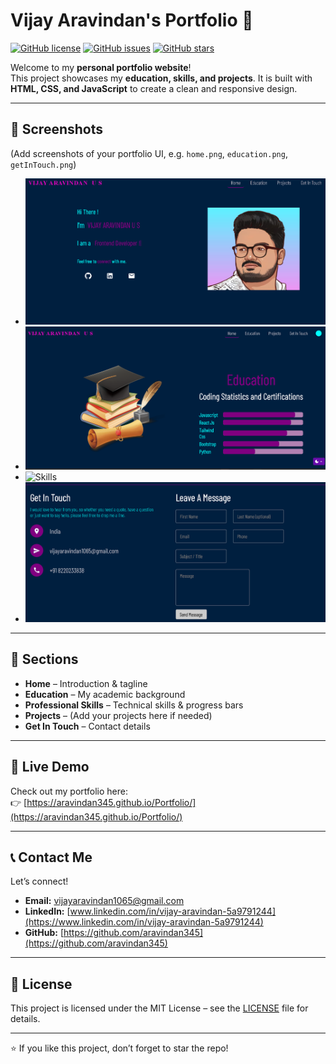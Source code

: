 # Vijay Aravindan's Portfolio 🚀

[![GitHub license](https://img.shields.io/badge/license-MIT-blue.svg)](LICENSE)
[![GitHub issues](https://img.shields.io/github/issues/aravindan345/Portfolio.svg)](https://github.com/aravindan345/Portfolio/issues)
[![GitHub stars](https://img.shields.io/github/stars/aravindan345/Portfolio.svg)](https://github.com/aravindan345/Portfolio/stargazers)

Welcome to my **personal portfolio website**!  
This project showcases my **education, skills, and projects**. It is built with **HTML, CSS, and JavaScript** to create a clean and responsive design.  

---

## 📸 Screenshots
(Add screenshots of your portfolio UI, e.g. `home.png`, `education.png`, `getInTouch.png`)  

- ![Home](home.png)  
- ![Education](education.png)  
- ![Skills](skills.png)  
- ![Contact](getInTouch.png)  

---

## 📂 Sections
- **Home** – Introduction & tagline  
- **Education** – My academic background  
- **Professional Skills** – Technical skills & progress bars  
- **Projects** – (Add your projects here if needed)  
- **Get In Touch** – Contact details  

---

## 🚀 Live Demo
Check out my portfolio here:  
👉 [https://aravindan345.github.io/Portfolio/](https://aravindan345.github.io/Portfolio/)  

---

## 📞 Contact Me
Let’s connect!  

- **Email:** vijayaravindan1065@gmail.com  
- **LinkedIn:** [www.linkedin.com/in/vijay-aravindan-5a9791244](https://www.linkedin.com/in/vijay-aravindan-5a9791244)  
- **GitHub:** [https://github.com/aravindan345](https://github.com/aravindan345)  

---

## 📜 License
This project is licensed under the MIT License – see the [LICENSE](LICENSE) file for details.

---

⭐ If you like this project, don’t forget to star the repo!
